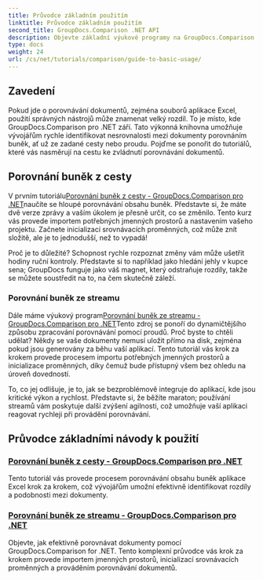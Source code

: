 ```yaml
---
title: Průvodce základním použitím
linktitle: Průvodce základním použitím
second_title: GroupDocs.Comparison .NET API
description: Objevte základní výukové programy na GroupDocs.Comparison for .NET pro efektivní porovnávání dokumentů a informace o vývoji. Naučte se snadno porovnávat buňky Excelu.
type: docs
weight: 24
url: /cs/net/tutorials/comparison/guide-to-basic-usage/
---
```

## Zavedení

Pokud jde o porovnávání dokumentů, zejména souborů aplikace Excel, použití správných nástrojů může znamenat velký rozdíl. To je místo, kde GroupDocs.Comparison pro .NET září. Tato výkonná knihovna umožňuje vývojářům rychle identifikovat nesrovnalosti mezi dokumenty porovnáním buněk, ať už ze zadané cesty nebo proudu. Pojďme se ponořit do tutoriálů, které vás nasměrují na cestu ke zvládnutí porovnávání dokumentů.

## Porovnání buněk z cesty

 V prvním tutoriálu[Porovnání buněk z cesty - GroupDocs.Comparison pro .NET](./comparing-cells-from-path/)naučíte se hloupé porovnávání obsahu buněk. Představte si, že máte dvě verze zprávy a vaším úkolem je přesně určit, co se změnilo. Tento kurz vás provede importem potřebných jmenných prostorů a nastavením vašeho projektu. Začnete inicializací srovnávacích proměnných, což může znít složitě, ale je to jednodušší, než to vypadá!

Proč je to důležité? Schopnost rychle rozpoznat změny vám může ušetřit hodiny ruční kontroly. Představte si to například jako hledání jehly v kupce sena; GroupDocs funguje jako váš magnet, který odstraňuje rozdíly, takže se můžete soustředit na to, na čem skutečně záleží.

### Porovnání buněk ze streamu

 Dále máme výukový program[Porovnání buněk ze streamu - GroupDocs.Comparison pro .NET](./comparing-cells-from-stream/)Tento zdroj se ponoří do dynamičtějšího způsobu zpracování porovnávání pomocí proudů. Proč byste to chtěli udělat? Někdy se vaše dokumenty nemusí uložit přímo na disk, zejména pokud jsou generovány za běhu vaší aplikací. Tento tutoriál vás krok za krokem provede procesem importu potřebných jmenných prostorů a inicializace proměnných, díky čemuž bude přístupný všem bez ohledu na úroveň dovedností.

To, co jej odlišuje, je to, jak se bezproblémově integruje do aplikací, kde jsou kritické výkon a rychlost. Představte si, že běžíte maraton; používání streamů vám poskytuje další zvýšení agilnosti, což umožňuje vaší aplikaci reagovat rychleji při provádění porovnávání.

## Průvodce základními návody k použití
### [Porovnání buněk z cesty - GroupDocs.Comparison pro .NET](./comparing-cells-from-path/)
Tento tutoriál vás provede procesem porovnávání obsahu buněk aplikace Excel krok za krokem, což vývojářům umožní efektivně identifikovat rozdíly a podobnosti mezi dokumenty.
### [Porovnání buněk ze streamu - GroupDocs.Comparison pro .NET](./comparing-cells-from-stream/)
Objevte, jak efektivně porovnávat dokumenty pomocí GroupDocs.Comparison for .NET. Tento komplexní průvodce vás krok za krokem provede importem jmenných prostorů, inicializací srovnávacích proměnných a prováděním porovnávání dokumentů.